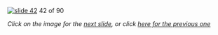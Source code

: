 [![slide 42](https://dl.dropboxusercontent.com/u/2977490/presentations/cookbook/42.jpg)](43.md)
42 of 90

_Click on the image for the [next slide](43.md), or click [here for the previous one](41.md)_